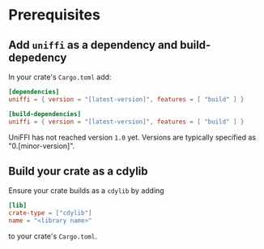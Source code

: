 # Prerequisites

## Add `uniffi` as a dependency and build-depedency

In your crate's `Cargo.toml` add:

```toml
[dependencies]
uniffi = { version = "[latest-version]", features = [ "build" ] }

[build-dependencies]
uniffi = { version = "[latest-version]", features = [ "build" ] }
```

UniFFI has not reached version `1.0` yet.  Versions are typically specified as "0.[minor-version]".

## Build your crate as a cdylib

Ensure your crate builds as a `cdylib` by adding
```toml
[lib]
crate-type = ["cdylib"]
name = "<library name>"
```
to your crate's `Cargo.toml`.

